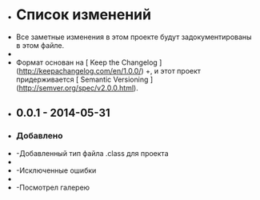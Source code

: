 + #  Список изменений
+ Все заметные изменения в этом проекте будут задокументированы в этом файле.
+
+ Формат основан на [ Keep the Changelog ] (http://keepachangelog.com/en/1.0.0/)
+, и этот проект придерживается [ Semantic Versioning ] (http://semver.org/spec/v2.0.0.html).
+ ##  0.0.1 - 2014-05-31
+ ###  Добавлено
+ -Добавленный тип файла .class для проекта
+
+ -Исключенные ошибки
+
+ -Посмотрел галерею
